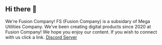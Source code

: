 ## Hi there 👋
We're Fusion Company! FS (Fusion Company) is a subsidary of Mega Utilities Company. 
We've been creating digital products since 2020 at Fusion Company! We hope you enjoy our content. If you wish to connect with us click a link.
[Discord Server](https://discord.gg/k44JHbuTuD)
<!--

**Here are some ideas to get you started:**

🙋‍♀️ A short introduction - what is your organization all about?
🌈 Contribution guidelines - how can the community get involved?
👩‍💻 Useful resources - where can the community find your docs? Is there anything else the community should know?
🍿 Fun facts - what does your team eat for breakfast?
🧙 Remember, you can do mighty things with the power of [Markdown](https://docs.github.com/github/writing-on-github/getting-started-with-writing-and-formatting-on-github/basic-writing-and-formatting-syntax)
-->

